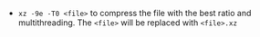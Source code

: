  - `xz -9e -T0 <file>` to compress the file with the best ratio and multithreading.
   The `<file>` will be replaced with `<file>.xz`
